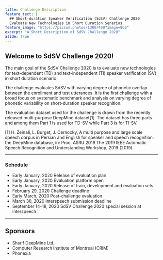 ```yaml
---
title: Challenge Description
feature_text: |
  ## Short-duration Speaker Verification (SdSV) Challenge 2020
  Evaluate New Technologies in Short Duration Senarios
feature_image: "https://picsum.photos/1300/400?image=866"
excerpt: "A Short Description of SdSV Challenge 2020"
aside: True
---
```


## Welcome to SdSV Challenge 2020! 

The main goal of the SdSV Challenge 2020 is to evaluate new technologies for text-dependent (TD) and text-independent (TI) speaker verification (SV) in short duration scenario.

The challenge evaluates SdSV with varying degree of phonetic overlap between the enrollment and test utterances. It is the first challenge with a broad focus on systematic benchmark and analysis on varying degree of phonetic variability on short-duration speaker recognition.

The evaluation dataset used for the challenge is drawn from the recently released multi-purpose DeepMine dataset[1]. The dataset has three parts and among them Part 1 is used for TD-SV while Part 3 is for TI-SV.

[1] H. Zeinali, L. Burget, J. Cernocky, A multi purpose and large scale speech corpus in Persian and English for speaker and speech recognition:  the DeepMine database, in:  Proc. ASRU 2019 The 2019 IEEE Automatic Speech Recognition and Understanding Workshop, 2019 (2019).

---
### Schedule
- Early January, 2020          Release of evaluation plan
- Early January, 2020          Evaluation platform open
- Early January, 2020          Release of train, development and evaluation sets 
- February 29, 2020           Challenge deadline
- Early March, 2020           Post-challenge evaluation
- March 30, 2020              Interspeech submission deadline
- September 14-18, 2020         SdSV Challenge 2020 special session at Interspeech

---
## Sponsors
- Sharif DeepMine Ltd.
- Computer Research Institute of Montreal (CRIM)
- Phonexia


















